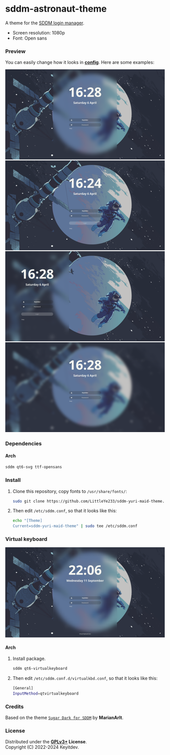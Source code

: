 # sddm-astronaut-theme

A theme for the [SDDM login manager](https://github.com/sddm/sddm).

- Screen resolution: 1080p
- Font: Open sans

### Preview

You can easily change how it looks in **[config](./theme.conf)**. 
Here are some examples:

![Preview](./Previews/preview1.png)
![Preview](./Previews/preview2.png)
![Preview](./Previews/preview3.png)
![Preview](./Previews/preview4.png)

### Dependencies

#### Arch
```sh
sddm qt6-svg ttf-opensans
```

### Install

1. Clone this repository, copy fonts to `/usr/share/fonts/`:

   ```sh
   sudo git clone https://github.com/LittleYe233/sddm-yuri-maid-theme.git /usr/share/sddm/themes/sddm-yuri-maid-theme
   ```

2. Then edit `/etc/sddm.conf`, so that it looks like this:

    ```sh
    echo "[Theme]
    Current=sddm-yuri-maid-theme" | sudo tee /etc/sddm.conf
    ```


### Virtual keyboard

![Preview](./Previews/preview5.png)

#### Arch
1. Install package.
    ```sh
    sddm qt6-virtualkeyboard
    ```

2. Then edit `/etc/sddm.conf.d/virtualkbd.conf`, so that it looks like this:

    ```sh
    [General]
    InputMethod=qtvirtualkeyboard
    ```

### Credits

Based on the theme [`Sugar Dark for SDDM`](https://github.com/MarianArlt/sddm-sugar-dark) by **MarianArlt**.

### License

Distributed under the **[GPLv3+](https://www.gnu.org/licenses/gpl-3.0.html) License**.    
Copyright (C) 2022-2024 Keyitdev.
